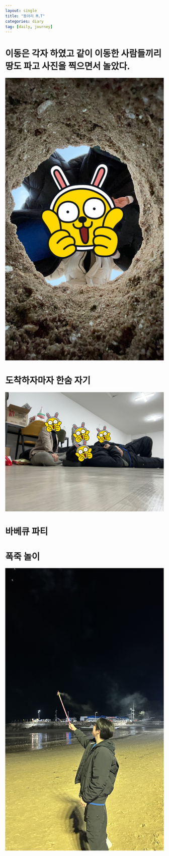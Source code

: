 ```yaml
---
layout: single
title: "동아리 M.T"
categories: diary
tag: [daily, journey]
---
```


# 이동은 각자 하였고 같이 이동한 사람들끼리 땅도 파고 사진을 찍으면서 놀았다.

![](/assets/img/sea.jpeg)

# 도착하자마자 한숨 자기

![](/assets/img/sleep.jpeg)

# 바베큐 파티

# 폭죽 놀이

![](/assets/img/fire.jpg)
